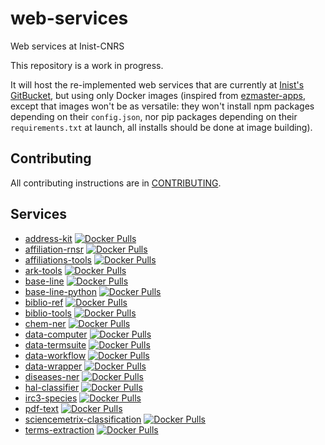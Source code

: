 # web-services

Web services at Inist-CNRS

This repository is a work in progress.

It will host the re-implemented web services that are currently at [Inist's
GitBucket](https://gitbucket.inist.fr/tdm/web-services), but using only Docker
images (inspired from
[ezmaster-apps](https://github.com/Inist-CNRS/ezmaster-apps), except that images
won't be as versatile: they won't install npm packages depending on their
`config.json`, nor pip packages depending on their `requirements.txt` at launch,
all installs should be done at image building).

## Contributing

All contributing instructions are in [CONTRIBUTING](CONTRIBUTING.md).

<!-- This section must be the last one, it's automatically rewritten -->
## Services

- [address-kit](./services/address-kit) [![Docker Pulls](https://img.shields.io/docker/pulls/cnrsinist/ws-address-kit.svg)](https://hub.docker.com/r/cnrsinist/ws-address-kit/)
- [affiliation-rnsr](./services/affiliation-rnsr) [![Docker Pulls](https://img.shields.io/docker/pulls/cnrsinist/ws-affiliation-rnsr.svg)](https://hub.docker.com/r/cnrsinist/ws-affiliation-rnsr/)
- [affiliations-tools](./services/affiliations-tools) [![Docker Pulls](https://img.shields.io/docker/pulls/cnrsinist/ws-affiliations-tools.svg)](https://hub.docker.com/r/cnrsinist/ws-affiliations-tools/)
- [ark-tools](./services/ark-tools) [![Docker Pulls](https://img.shields.io/docker/pulls/cnrsinist/ws-ark-tools.svg)](https://hub.docker.com/r/cnrsinist/ws-ark-tools/)
- [base-line](./services/base-line) [![Docker Pulls](https://img.shields.io/docker/pulls/cnrsinist/ws-base-line.svg)](https://hub.docker.com/r/cnrsinist/ws-base-line/)
- [base-line-python](./services/base-line-python) [![Docker Pulls](https://img.shields.io/docker/pulls/cnrsinist/ws-base-line-python.svg)](https://hub.docker.com/r/cnrsinist/ws-base-line-python/)
- [biblio-ref](./services/biblio-ref) [![Docker Pulls](https://img.shields.io/docker/pulls/cnrsinist/ws-biblio-ref.svg)](https://hub.docker.com/r/cnrsinist/ws-biblio-ref/)
- [biblio-tools](./services/biblio-tools) [![Docker Pulls](https://img.shields.io/docker/pulls/cnrsinist/ws-biblio-tools.svg)](https://hub.docker.com/r/cnrsinist/ws-biblio-tools/)
- [chem-ner](./services/chem-ner) [![Docker Pulls](https://img.shields.io/docker/pulls/cnrsinist/ws-chem-ner.svg)](https://hub.docker.com/r/cnrsinist/ws-chem-ner/)
- [data-computer](./services/data-computer) [![Docker Pulls](https://img.shields.io/docker/pulls/cnrsinist/ws-data-computer.svg)](https://hub.docker.com/r/cnrsinist/ws-data-computer/)
- [data-termsuite](./services/data-termsuite) [![Docker Pulls](https://img.shields.io/docker/pulls/cnrsinist/ws-data-termsuite.svg)](https://hub.docker.com/r/cnrsinist/ws-data-termsuite/)
- [data-workflow](./services/data-workflow) [![Docker Pulls](https://img.shields.io/docker/pulls/cnrsinist/ws-data-workflow.svg)](https://hub.docker.com/r/cnrsinist/ws-data-workflow/)
- [data-wrapper](./services/data-wrapper) [![Docker Pulls](https://img.shields.io/docker/pulls/cnrsinist/ws-data-wrapper.svg)](https://hub.docker.com/r/cnrsinist/ws-data-wrapper/)
- [diseases-ner](./services/diseases-ner) [![Docker Pulls](https://img.shields.io/docker/pulls/cnrsinist/ws-diseases-ner.svg)](https://hub.docker.com/r/cnrsinist/ws-diseases-ner/)
- [hal-classifier](./services/hal-classifier) [![Docker Pulls](https://img.shields.io/docker/pulls/cnrsinist/ws-hal-classifier.svg)](https://hub.docker.com/r/cnrsinist/ws-hal-classifier/)
- [irc3-species](./services/irc3-species) [![Docker Pulls](https://img.shields.io/docker/pulls/cnrsinist/ws-irc3-species.svg)](https://hub.docker.com/r/cnrsinist/ws-irc3-species/)
- [pdf-text](./services/pdf-text) [![Docker Pulls](https://img.shields.io/docker/pulls/cnrsinist/ws-pdf-text.svg)](https://hub.docker.com/r/cnrsinist/ws-pdf-text/)
- [sciencemetrix-classification](./services/sciencemetrix-classification) [![Docker Pulls](https://img.shields.io/docker/pulls/cnrsinist/ws-sciencemetrix-classification.svg)](https://hub.docker.com/r/cnrsinist/ws-sciencemetrix-classification/)
- [terms-extraction](./services/terms-extraction) [![Docker Pulls](https://img.shields.io/docker/pulls/cnrsinist/ws-terms-extraction.svg)](https://hub.docker.com/r/cnrsinist/ws-terms-extraction/)
